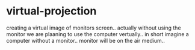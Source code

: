 virtual-projection
==================

creating a virtual image of monitors screen.. actually without using the monitor we are plaaning to use the computer vertually.. in short imagine a computer without a monitor.. monitor will be on the air medium..